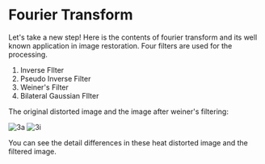# Fourier Transform

Let's take a new step!
Here is the contents of fourier transform and its well known application in image restoration.
Four filters are used for the processing.
1) Inverse FIlter
2) Pseudo Inverse Filter
3) Weiner's Filter
4) Bilateral Gaussian FIlter


The original distorted image and the image after weiner's filtering:

![3a](https://user-images.githubusercontent.com/86056514/122398284-5d76a500-cf97-11eb-89f6-739b9c4ad340.png)
![3i](https://user-images.githubusercontent.com/86056514/122398352-6bc4c100-cf97-11eb-9928-a28f6957b222.png)

You can see the detail differences in these heat distorted image and the filtered image.
